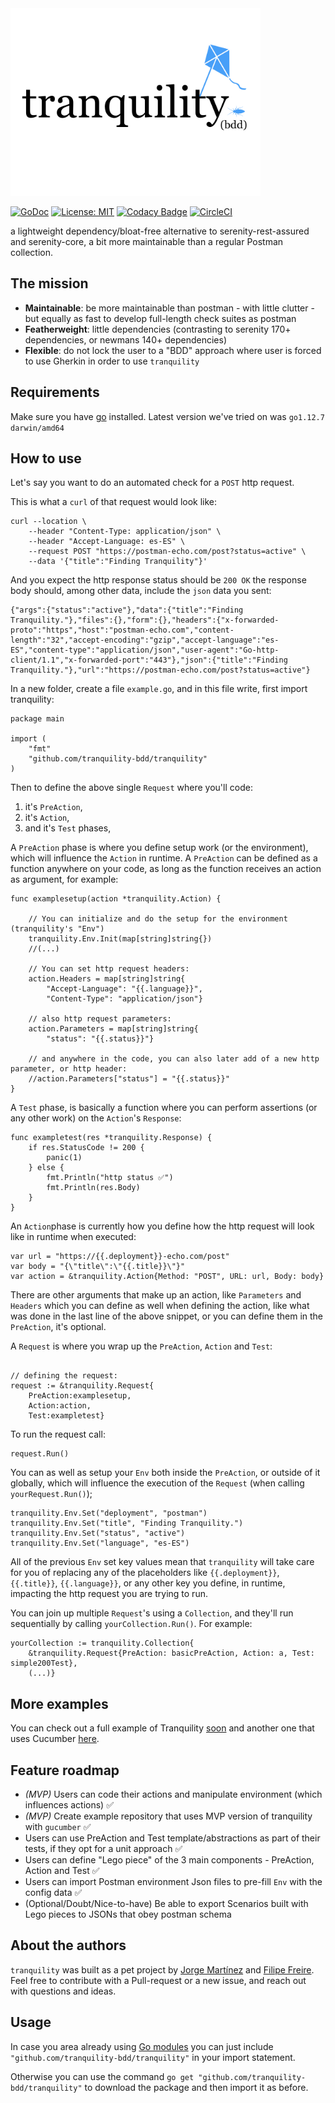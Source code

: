 <img src="logo.jpg" height="300px" />

[![GoDoc](https://godoc.org/github.com/tranquility-bdd/tranquility?status.svg)](https://godoc.org/github.com/tranquility-bdd/tranquility)
[![License: MIT](https://img.shields.io/badge/License-MIT-yellow.svg)](https://opensource.org/licenses/MIT)
[![Codacy Badge](https://api.codacy.com/project/badge/Grade/5a8c1957079146108d37c090167f1f58)](https://app.codacy.com/app/filfreire/tranquility-bdd?utm_source=github.com&utm_medium=referral&utm_content=tranquility-bdd/tranquility-bdd&utm_campaign=Badge_Grade_Dashboard)
[![CircleCI](https://circleci.com/gh/tranquility-bdd/tranquility.svg?style=svg)](https://circleci.com/gh/tranquility-bdd/tranquility)

a lightweight dependency/bloat-free alternative to serenity-rest-assured and serenity-core, a bit more maintainable than a regular Postman collection.

## The mission

- **Maintainable**: be more maintainable than postman - with little clutter - but equally as fast to develop full-length check suites as postman
- **Featherweight**: little dependencies (contrasting to serenity 170+ dependencies, or newmans 140+ dependencies)
- **Flexible**: do not lock the user to a "BDD" approach where user is forced to use Gherkin in order to use `tranquility`

## Requirements

Make sure you have [go](link) installed. Latest version we've tried on was `go1.12.7 darwin/amd64`


## How to use

Let's say you want to do an automated check for a `POST` http request.

This is what a `curl` of that request would look like:

```
curl --location \
    --header "Content-Type: application/json" \
    --header "Accept-Language: es-ES" \
    --request POST "https://postman-echo.com/post?status=active" \
    --data '{"title":"Finding Tranquility"}'
```

And you expect the http response status should be `200 OK` the response body should, among other data, include the `json` data you sent:
```
{"args":{"status":"active"},"data":{"title":"Finding Tranquility."},"files":{},"form":{},"headers":{"x-forwarded-proto":"https","host":"postman-echo.com","content-length":"32","accept-encoding":"gzip","accept-language":"es-ES","content-type":"application/json","user-agent":"Go-http-client/1.1","x-forwarded-port":"443"},"json":{"title":"Finding Tranquility."},"url":"https://postman-echo.com/post?status=active"}
```

In a new folder, create a file `example.go`, and in this file write, first import tranquility:
```
package main

import (
    "fmt"
    "github.com/tranquility-bdd/tranquility"
)
```

Then to define the above single `Request` where you'll code:
1) it's `PreAction`,
2) it's `Action`,
3) and it's `Test` phases,


A `PreAction` phase is where you define setup work (or the environment), which will influence the `Action` in runtime. A `PreAction` can be defined as a function anywhere on your code, as long as the function receives an action as argument, for example:
```
func examplesetup(action *tranquility.Action) {

    // You can initialize and do the setup for the environment (tranquility's "Env")
    tranquility.Env.Init(map[string]string{})
    //(...)

    // You can set http request headers:
    action.Headers = map[string]string{
        "Accept-Language": "{{.language}}",
        "Content-Type": "application/json"}

    // also http request parameters:
    action.Parameters = map[string]string{
        "status": "{{.status}}"}

    // and anywhere in the code, you can also later add of a new http parameter, or http header:
    //action.Parameters["status"] = "{{.status}}"
}

```

A `Test` phase, is basically a function where you can perform assertions (or any other work) on the `Action`'s `Response`:
```
func exampletest(res *tranquility.Response) {
    if res.StatusCode != 200 {
        panic(1)
    } else {
        fmt.Println("http status ✅")
        fmt.Println(res.Body)
    }
}
```

An `Action`phase is currently how you define how the http request will look like in runtime when executed:
```
var url = "https://{{.deployment}}-echo.com/post"
var body = "{\"title\":\"{{.title}}\"}"
var action = &tranquility.Action{Method: "POST", URL: url, Body: body}
```

There are other arguments that make up an action, like `Parameters` and `Headers` which you can define as well when defining the action, like what was done in the last line of the above snippet, or you can define them in the `PreAction`, it's optional.


A `Request` is where you wrap up the `PreAction`, `Action` and `Test`:
```

// defining the request:
request := &tranquility.Request{
    PreAction:examplesetup,
    Action:action,
    Test:exampletest}
```

To run the request call:
```
request.Run()
```

You can as well as setup your `Env` both inside the `PreAction`, or outside of it globally, which will influence the execution of the `Request` (when calling `yourRequest.Run()`);
```
tranquility.Env.Set("deployment", "postman")
tranquility.Env.Set("title", "Finding Tranquility.")
tranquility.Env.Set("status", "active")
tranquility.Env.Set("language", "es-ES")
```

All of the previous `Env` set key values mean that `tranquility` will take care for you of replacing any of the placeholders like `{{.deployment}}`, `{{.title}}`, `{{.language}}`, or any other key you define, in runtime, impacting the http request you are trying to run.

You can join up multiple `Request`'s using a `Collection`, and they'll run sequentially by calling `yourCollection.Run()`. For example:

```
yourCollection := tranquility.Collection{
    &tranquility.Request{PreAction: basicPreAction, Action: a, Test: simple200Test},
    (...)}
```

## More examples

You can check out a full example of Tranquility [soon](https://tranquility-bdd.com/) and another one that uses Cucumber [here](https://github.com/tranquility-bdd/tranquility-cucumber-example/).


## Feature roadmap
- *(MVP)* Users can code their actions and manipulate environment (which influences actions) ✅
- *(MVP)* Create example repository that uses MVP version of tranquility with `gucumber` ✅
- Users can use PreAction and Test template/abstractions as part of their tests, if they opt for a unit approach ✅
- Users can define "Lego piece" of the 3 main components - PreAction, Action and Test ✅
- Users can import Postman environment Json files to pre-fill `Env` with the config data ✅
- (Optional/Doubt/Nice-to-have) Be able to export Scenarios built with Lego pieces to JSONs that obey postman schema

## About the authors

`tranquility` was built as a pet project by [Jorge Martínez](https://www.linkedin.com/in/jmromanos/) and [Filipe Freire](https://www.linkedin.com/in/filfreire/).
Feel free to contribute with a Pull-request or a new issue, and reach out with questions and ideas.

## Usage
In case you area already using [Go modules](https://github.com/golang/go/wiki/Modules) you can just include `"github.com/tranquility-bdd/tranquility"` in your import statement.

Otherwise you can use the command `go get "github.com/tranquility-bdd/tranquility"` to download the package and then import it as before.
